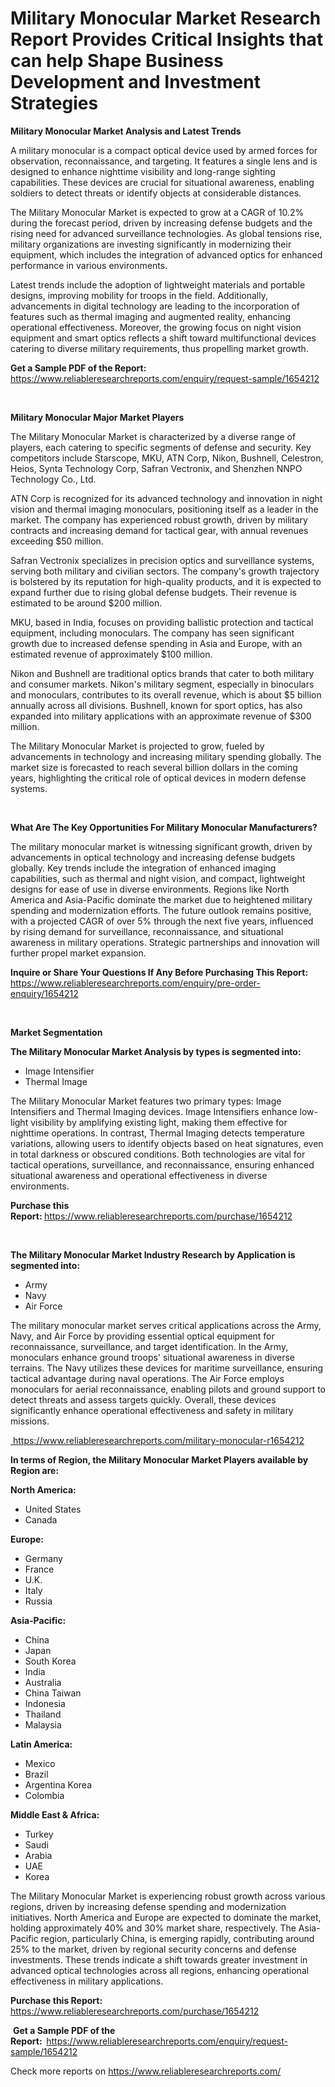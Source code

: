 <p><h1>Military Monocular Market Research Report Provides Critical Insights that can help Shape Business Development and Investment Strategies</h1></p><p><strong>Military Monocular Market Analysis and Latest Trends</strong></p>
<p><p>A military monocular is a compact optical device used by armed forces for observation, reconnaissance, and targeting. It features a single lens and is designed to enhance nighttime visibility and long-range sighting capabilities. These devices are crucial for situational awareness, enabling soldiers to detect threats or identify objects at considerable distances.</p><p>The Military Monocular Market is expected to grow at a CAGR of 10.2% during the forecast period, driven by increasing defense budgets and the rising need for advanced surveillance technologies. As global tensions rise, military organizations are investing significantly in modernizing their equipment, which includes the integration of advanced optics for enhanced performance in various environments. </p><p>Latest trends include the adoption of lightweight materials and portable designs, improving mobility for troops in the field. Additionally, advancements in digital technology are leading to the incorporation of features such as thermal imaging and augmented reality, enhancing operational effectiveness. Moreover, the growing focus on night vision equipment and smart optics reflects a shift toward multifunctional devices catering to diverse military requirements, thus propelling market growth.</p></p>
<p><strong>Get a Sample PDF of the Report:&nbsp;</strong> <a href="https://www.reliableresearchreports.com/enquiry/request-sample/1654212?utm_campaign=2655&utm_medium=2&utm_source=Github&utm_content=ia&utm_term=05042025&utm_id=military-monocular">https://www.reliableresearchreports.com/enquiry/request-sample/1654212</a></p>
<p>&nbsp;</p>
<p><strong>Military Monocular Major Market Players</strong></p>
<p><p>The Military Monocular Market is characterized by a diverse range of players, each catering to specific segments of defense and security. Key competitors include Starscope, MKU, ATN Corp, Nikon, Bushnell, Celestron, Heios, Synta Technology Corp, Safran Vectronix, and Shenzhen NNPO Technology Co., Ltd.</p><p>ATN Corp is recognized for its advanced technology and innovation in night vision and thermal imaging monoculars, positioning itself as a leader in the market. The company has experienced robust growth, driven by military contracts and increasing demand for tactical gear, with annual revenues exceeding $50 million.</p><p>Safran Vectronix specializes in precision optics and surveillance systems, serving both military and civilian sectors. The company's growth trajectory is bolstered by its reputation for high-quality products, and it is expected to expand further due to rising global defense budgets. Their revenue is estimated to be around $200 million.</p><p>MKU, based in India, focuses on providing ballistic protection and tactical equipment, including monoculars. The company has seen significant growth due to increased defense spending in Asia and Europe, with an estimated revenue of approximately $100 million.</p><p>Nikon and Bushnell are traditional optics brands that cater to both military and consumer markets. Nikon's military segment, especially in binoculars and monoculars, contributes to its overall revenue, which is about $5 billion annually across all divisions. Bushnell, known for sport optics, has also expanded into military applications with an approximate revenue of $300 million.</p><p>The Military Monocular Market is projected to grow, fueled by advancements in technology and increasing military spending globally. The market size is forecasted to reach several billion dollars in the coming years, highlighting the critical role of optical devices in modern defense systems.</p></p>
<p>&nbsp;</p>
<p><strong>What Are The Key Opportunities For Military Monocular Manufacturers?</strong></p>
<p><p>The military monocular market is witnessing significant growth, driven by advancements in optical technology and increasing defense budgets globally. Key trends include the integration of enhanced imaging capabilities, such as thermal and night vision, and compact, lightweight designs for ease of use in diverse environments. Regions like North America and Asia-Pacific dominate the market due to heightened military spending and modernization efforts. The future outlook remains positive, with a projected CAGR of over 5% through the next five years, influenced by rising demand for surveillance, reconnaissance, and situational awareness in military operations. Strategic partnerships and innovation will further propel market expansion.</p></p>
<p><strong>Inquire or Share Your Questions If Any Before Purchasing This Report:</strong> <a href="https://www.reliableresearchreports.com/enquiry/pre-order-enquiry/1654212?utm_campaign=2655&utm_medium=2&utm_source=Github&utm_content=ia&utm_term=05042025&utm_id=military-monocular">https://www.reliableresearchreports.com/enquiry/pre-order-enquiry/1654212</a></p>
<p>&nbsp;</p>
<p><strong>Market Segmentation</strong></p>
<p><strong>The Military Monocular Market Analysis by types is segmented into:</strong></p>
<p><ul><li>Image Intensifier</li><li>Thermal Image</li></ul></p>
<p><p>The Military Monocular Market features two primary types: Image Intensifiers and Thermal Imaging devices. Image Intensifiers enhance low-light visibility by amplifying existing light, making them effective for nighttime operations. In contrast, Thermal Imaging detects temperature variations, allowing users to identify objects based on heat signatures, even in total darkness or obscured conditions. Both technologies are vital for tactical operations, surveillance, and reconnaissance, ensuring enhanced situational awareness and operational effectiveness in diverse environments.</p></p>
<p><strong>Purchase this Report:&nbsp;</strong><a href="https://www.reliableresearchreports.com/purchase/1654212?utm_campaign=2655&utm_medium=2&utm_source=Github&utm_content=ia&utm_term=05042025&utm_id=military-monocular">https://www.reliableresearchreports.com/purchase/1654212</a></p>
<p>&nbsp;</p>
<p><strong>The Military Monocular Market Industry Research by Application is segmented into:</strong></p>
<p><ul><li>Army</li><li>Navy</li><li>Air Force</li></ul></p>
<p><p>The military monocular market serves critical applications across the Army, Navy, and Air Force by providing essential optical equipment for reconnaissance, surveillance, and target identification. In the Army, monoculars enhance ground troops' situational awareness in diverse terrains. The Navy utilizes these devices for maritime surveillance, ensuring tactical advantage during naval operations. The Air Force employs monoculars for aerial reconnaissance, enabling pilots and ground support to detect threats and assess targets quickly. Overall, these devices significantly enhance operational effectiveness and safety in military missions.</p></p>
<p><a href="https://www.reliableresearchreports.com/military-monocular-r1654212?utm_campaign=2655&utm_medium=2&utm_source=Github&utm_content=ia&utm_term=05042025&utm_id=military-monocular">&nbsp;https://www.reliableresearchreports.com/military-monocular-r1654212</a></p>
<p><strong>In terms of Region, the Military Monocular Market Players available by Region are:</strong></p>
<p>
    <p> <strong> North America: </strong>
        <ul>
            <li>United States</li>
            <li>Canada</li>
        </ul>
        </p> 
    <p> <strong> Europe: </strong>
        <ul>
            <li>Germany</li>
            <li>France</li>
            <li>U.K.</li>
            <li>Italy</li>
            <li>Russia</li>
        </ul>
        </p> 
    <p> <strong> Asia-Pacific: </strong>
        <ul>
            <li>China</li>
            <li>Japan</li>
            <li>South Korea</li>
            <li>India</li>
            <li>Australia</li>
            <li>China Taiwan</li>
            <li>Indonesia</li>
            <li>Thailand</li>
            <li>Malaysia</li>
        </ul>
        </p> 
    <p> <strong> Latin America: </strong>
        <ul>
            <li>Mexico</li>
            <li>Brazil</li>
            <li>Argentina Korea</li>
            <li>Colombia</li>
        </ul>
        </p> 
    <p> <strong> Middle East & Africa: </strong>
        <ul>
            <li>Turkey</li>
            <li>Saudi</li>
            <li>Arabia</li>
            <li>UAE</li>
            <li>Korea</li>
        </ul>
    </p>
    </p>
<p><p>The Military Monocular Market is experiencing robust growth across various regions, driven by increasing defense spending and modernization initiatives. North America and Europe are expected to dominate the market, holding approximately 40% and 30% market share, respectively. The Asia-Pacific region, particularly China, is emerging rapidly, contributing around 25% to the market, driven by regional security concerns and defense investments. These trends indicate a shift towards greater investment in advanced optical technologies across all regions, enhancing operational effectiveness in military applications.</p></p>
<p><strong>Purchase this Report: </strong><a href="https://www.reliableresearchreports.com/purchase/1654212?utm_campaign=2655&utm_medium=2&utm_source=Github&utm_content=ia&utm_term=05042025&utm_id=military-monocular">https://www.reliableresearchreports.com/purchase/1654212</a></p>
<p>&nbsp;<strong>Get a Sample PDF of the Report:&nbsp;&nbsp;</strong><a href="https://www.reliableresearchreports.com/enquiry/request-sample/1654212?utm_campaign=2655&utm_medium=2&utm_source=Github&utm_content=ia&utm_term=05042025&utm_id=military-monocular">https://www.reliableresearchreports.com/enquiry/request-sample/1654212</a></p>
<p><strong></strong></p>
<p>Check more reports on <a href="https://www.reliableresearchreports.com/?utm_campaign=2655&utm_medium=2&utm_source=Github&utm_content=ia&utm_term=05042025&utm_id=military-monocular">https://www.reliableresearchreports.com/</a></p>